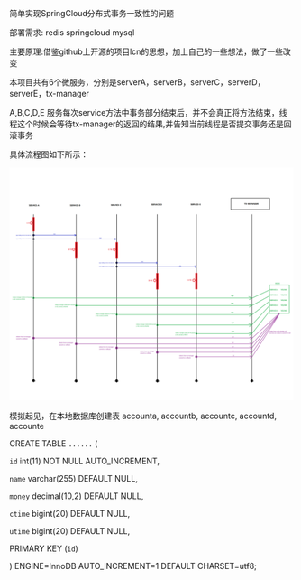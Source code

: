 简单实现SpringCloud分布式事务一致性的问题

部署需求:
redis
springcloud
mysql

主要原理:借鉴github上开源的项目lcn的思想，加上自己的一些想法，做了一些改变

本项目共有6个微服务，分别是serverA，serverB，serverC，serverD，serverE，tx-manager

A,B,C,D,E 服务每次service方法中事务部分结束后，并不会真正将方法结束，线程这个时候会等待tx-manager的返回的结果,并告知当前线程是否提交事务还是回滚事务

具体流程图如下所示：

![Image text](https://raw.githubusercontent.com/ylx977/img_folder/master/distributionTx2.png)


模拟起见，在本地数据库创建表
accounta, accountb, accountc, accountd, accounte

CREATE TABLE `......` (

  `id` int(11) NOT NULL AUTO_INCREMENT,
  
  `name` varchar(255) DEFAULT NULL,
  
  `money` decimal(10,2) DEFAULT NULL,
  
  `ctime` bigint(20) DEFAULT NULL,
  
  `utime` bigint(20) DEFAULT NULL,
  
  PRIMARY KEY (`id`)

) ENGINE=InnoDB AUTO_INCREMENT=1 DEFAULT CHARSET=utf8;


